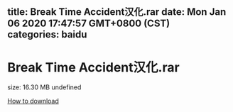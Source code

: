 
title: Break Time Accident汉化.rar
date: Mon Jan 06 2020 17:47:57 GMT+0800 (CST)    
categories: baidu
---

# Break Time Accident汉化.rar
size: 16.30 MB
 undefined
 

[How to download](https://bpcam.bemobtrk.com/go/2ceec3aa-1ca2-46d6-b9ff-aaa5c184517c?jno=2388)